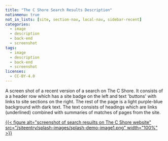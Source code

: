 ```yaml
---
title: "The C Shore Search Results Description"
notinmenu: true
not_in_lists: [site, section-nav, local-nav, sidebar-recent]
categories:
  - image
  - description
  - back-end
  - screenshot
tags:
  - image
  - description
  - back-end
  - screenshot
licenses:
  - CC-BY-4.0
---
```


A screen shot of a recent version of a search on The C Shore.  It
consists of a a header row which has a site badge on the left and text
'buttons' with links to site sections on the right. The rest of the page
is a light purple-blue background with dark text.  The text consists of
headings which are links (underlined) combined with summaries of matches
of pages from the site.

[{{< figure alt="screenshot of search resuilts on The C Shore website" src="/siteentry/splash-images/splash-demo-image1.png"
width="100%" >}}](/siteentry/splash-images/thecshore-search-results-description)
